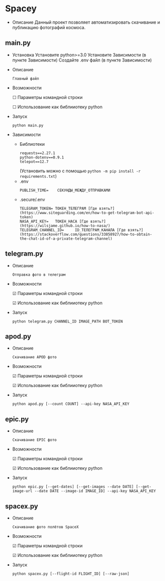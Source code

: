 # Spacey

- Описание
    Данный проект позволяет автоматизировать скачивание и публикацию фотографий космоса.

## main.py
- Установка
    Установите python>=3.0
    Установите Зависимости (в пункте Зависимости)
    Создайте .env файл (в пункте Зависимости)
- Описание
    ```
    Главный файл
    ```
- Возможности

    &#9744; Параметры командной строки

    &#9744; Использование как библииотеку python
- Запуск
    ```
    python main.py
    ```
- Зависимости
    - Библиотеки
        ```
        requests==2.27.1
        python-dotenv==0.9.1
        telepot==12.7
        ```
        (Установить можно с помощью ```python -m pip install -r requirements.txt```)
    - .env
        ```
        PUBLISH_TIME=    СЕКУНДЫ_МЕЖДУ_ОТПРАВКАМИ
        ```
    - .secure/.env
        ```
        TELEGRAM_TOKEN= ТОКЕН_ТЕЛЕГРАМ [Где взять?](https://www.siteguarding.com/en/how-to-get-telegram-bot-api-token)
        NASA_API_KEY=   ТОКЕН_НАСА [Где взять?](https://wilsjame.github.io/how-to-nasa/)
        TELEGRAM_CHANNEL_ID=     ID_ТЕЛЕГРАМ_КАНАЛА [Где взять?](https://stackoverflow.com/questions/33858927/how-to-obtain-the-chat-id-of-a-private-telegram-channel)
        ```
## telegram.py
- Описание
    ```
    Отправка фото в телеграм
    ```
- Возможности

    &#9745; Параметры командной строки

    &#9745; Использование как библииотеку python
- Запуск
    ```
    python telegram.py CHANNEL_ID IMAGE_PATH BOT_TOKEN
    ```
## apod.py
- Описание
    ```
    Скачивание APOD фото
    ```
- Возможности

    &#9745; Параметры командной строки

    &#9745; Использование как библииотеку python
- Запуск
    ```
    python apod.py [--count COUNT] --api-key NASA_API_KEY
    ```
## epic.py
- Описание
    ```
    Скачивание EPIC фото
    ```
- Возможности

    &#9745; Параметры командной строки

    &#9745; Использование как библииотеку python
- Запуск
    ```
    python epic.py [--get-dates] [--get-images --date DATE] [--get-image-url --date DATE --image-id IMAGE_ID] --api-key NASA_API_KEY
    ```
## spacex.py
- Описание
    ```
    Скачивание фото полётов SpaceX
    ```
- Возможности

    &#9745; Параметры командной строки

    &#9745; Использование как библииотеку python
- Запуск
    ```
    python spacex.py [--flight-id FLIGHT_ID] [--raw-json]
    ```